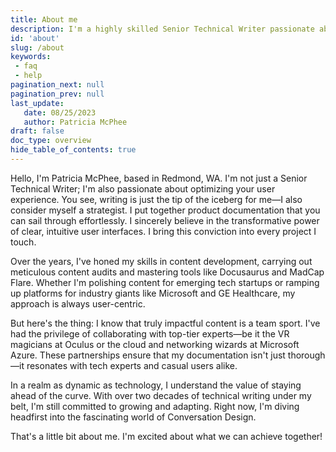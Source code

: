 ```yaml
---
title: About me
description: I'm a highly skilled Senior Technical Writer passionate about optimizing user experiences. Writing is just the tip of the iceberg; I'm also a strategist. I create product documentation that users can navigate effortlessly and believe in the power of clear, intuitive user experiences, incorporating this belief into every project.
id: 'about'
slug: /about
keywords: 
 - faq
 - help
pagination_next: null
pagination_prev: null
last_update: 
   date: 08/25/2023
   author: Patricia McPhee
draft: false
doc_type: overview
hide_table_of_contents: true
---
```


Hello, I'm Patricia McPhee, based in Redmond, WA. I'm not just a Senior Technical Writer; I'm also passionate about optimizing your user experience. You see, writing is just the tip of the iceberg for me—I also consider myself a strategist. I put together product documentation that you can sail through effortlessly. I sincerely believe in the transformative power of clear, intuitive user interfaces. I bring this conviction into every project I touch.

Over the years, I've honed my skills in content development, carrying out meticulous content audits and mastering tools like Docusaurus and MadCap Flare. Whether I'm polishing content for emerging tech startups or ramping up platforms for industry giants like Microsoft and GE Healthcare, my approach is always user-centric.

But here's the thing: I know that truly impactful content is a team sport. I've had the privilege of collaborating with top-tier experts—be it the VR magicians at Oculus or the cloud and networking wizards at Microsoft Azure. These partnerships ensure that my documentation isn't just thorough—it resonates with tech experts and casual users alike.

In a realm as dynamic as technology, I understand the value of staying ahead of the curve. With over two decades of technical writing under my belt, I'm still committed to growing and adapting. Right now, I'm diving headfirst into the fascinating world of Conversation Design.

That's a little bit about me. I'm excited about what we can achieve together!

<br />